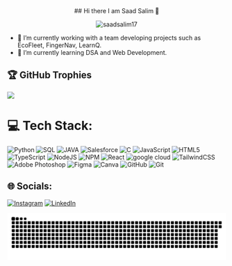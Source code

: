 <div align="center"> 
   ## Hi there I am Saad Salim 👋
</div>
 
  
<p align="center"> <img src="https://komarev.com/ghpvc/?username=saadsalim17&label=VISITS&color=0e75b6&style=for-the-badge" alt="saadsalim17" /> </p>

- 🔭 I’m currently working with a team developing projects such as EcoFleet, FingerNav, LearnQ.
- 🌱 I’m currently learning DSA and Web Development.
## 🏆 GitHub Trophies
![](https://github-profile-trophy.vercel.app/?username=saadsaleem17&theme=discord&no-frame=false&no-bg=false&margin-w=4)

# 💻 Tech Stack:
![Python](https://img.shields.io/badge/Python-%233776AB?style=for-the-badge&logo=python&labelColor=white) ![SQL](https://img.shields.io/badge/SQL-%234479A1?style=for-the-badge&logo=mysql&logoColor=white) ![JAVA](https://img.shields.io/badge/java-black?style=for-the-badge&logo=Java&labelColor=white) ![Salesforce](https://img.shields.io/badge/Salesforce-%234479A1?style=for-the-badge&logo=salesforce&logoColor=white) ![C](https://img.shields.io/badge/c-%2300599C.svg?style=for-the-badge&logo=c&logoColor=white) ![JavaScript](https://img.shields.io/badge/javascript-%23323330.svg?style=for-the-badge&logo=javascript&logoColor=%23F7DF1E) ![HTML5](https://img.shields.io/badge/html5-%23E34F26.svg?style=for-the-badge&logo=html5&logoColor=white) ![TypeScript](https://img.shields.io/badge/typescript-%23007ACC.svg?style=for-the-badge&logo=typescript&logoColor=white)   ![NodeJS](https://img.shields.io/badge/node.js-6DA55F?style=for-the-badge&logo=node.js&logoColor=white) ![NPM](https://img.shields.io/badge/NPM-%23CB3837.svg?style=for-the-badge&logo=npm&logoColor=white) ![React](https://img.shields.io/badge/react-%2320232a.svg?style=for-the-badge&logo=react&logoColor=%2361DAFB) ![google cloud](https://img.shields.io/badge/google%20cloud-%234285F4?style=for-the-badge&logo=googlecloud&logoColor=white) ![TailwindCSS](https://img.shields.io/badge/tailwindcss-%2338B2AC.svg?style=for-the-badge&logo=tailwind-css&logoColor=white) ![Adobe Photoshop](https://img.shields.io/badge/adobe%20photoshop-%2331A8FF.svg?style=for-the-badge&logo=adobe%20photoshop&logoColor=white) ![Figma](https://img.shields.io/badge/figma-%23F24E1E.svg?style=for-the-badge&logo=figma&logoColor=white) ![Canva](https://img.shields.io/badge/Canva-%2300C4CC.svg?style=for-the-badge&logo=Canva&logoColor=white) ![GitHub](https://img.shields.io/badge/github-%23121011.svg?style=for-the-badge&logo=github&logoColor=white) ![Git](https://img.shields.io/badge/git-%23F05033.svg?style=for-the-badge&logo=git&logoColor=white)

## 🌐 Socials:
[![Instagram](https://img.shields.io/badge/Instagram-%23E4405F.svg?logo=Instagram&logoColor=white)](https://instagram.com/saadsalim07)
[![LinkedIn](https://img.shields.io/badge/LinkedIn-%230077B5.svg?logo=linkedin&logoColor=white)](https://www.linkedin.com/in/saad-salim-24b251228/) 


  ![snake gif](https://github.com/saadsaleem17/saadsaleem17/blob/output/github-snake-dark.svg)

<!-- 👯 I’m looking to collaborate on ...
<!-- - 🤔 I’m looking for help with ...

- 📫 How to reach me: ...
- 😄 Pronouns: ...
- ⚡ Fun fact: ... -->

